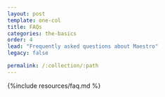 ```yaml
---
layout: post
template: one-col
title: FAQs
categories: the-basics
order: 4
lead: "Frequently asked questions about Maestro"
legacy: false

permalink: /:collection/:path
---
```



{%include resources/faq.md %}